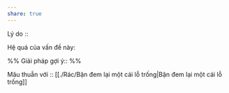 ```yaml
---
share: true
---
```

Lý do :: 

Hệ quả của vấn đề này:


%%
Giải pháp gợi ý:: 
%%



Mâu thuẫn với :: 
[[./Rác/Bận đem lại một cái lỗ trống|Bận đem lại một cái lỗ trống]]